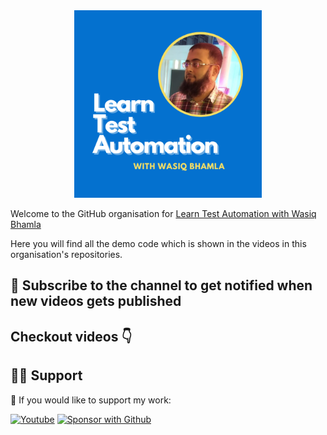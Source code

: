 <div align="center">
  <img src="assets/YT-profile.png" alt="logo" width="300" height="auto" />
</div>

Welcome to the GitHub organisation for [Learn Test Automation with Wasiq Bhamla](https://www.youtube.com/@WasiqBhamla)

Here you will find all the demo code which is shown in the videos in this organisation's repositories.

## 🔔 Subscribe to the channel to get notified when new videos gets published

## Checkout videos 👇

<!-- BEGIN YOUTUBE-CARDS -->
<!-- END YOUTUBE-CARDS -->

## 🙋‍♂️ Support

💙 If you would like to support my work:

<p align="left">
  <a href="https://www.youtube.com/channel/UC5dVxwIGl4xfY4gjkWuMspA?sub_confirmation=1"><img alt="Youtube" title="Youtube" src="https://img.shields.io/badge/-Subscribe-red?style=for-the-badge&logo=youtube&logoColor=white"/></a>
  <a href="https://github.com/sponsors/WasiqB"><img alt="Sponsor with Github" title="Sponsor with Github" src="https://img.shields.io/badge/-Sponsor-ea4aaa?style=for-the-badge&logo=github&logoColor=white"/></a>
</p>
